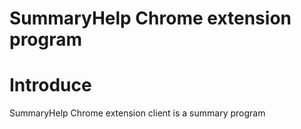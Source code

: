 SummaryHelp Chrome extension program
=============================================

Introduce
================================================
SummaryHelp  Chrome extension client is a summary program